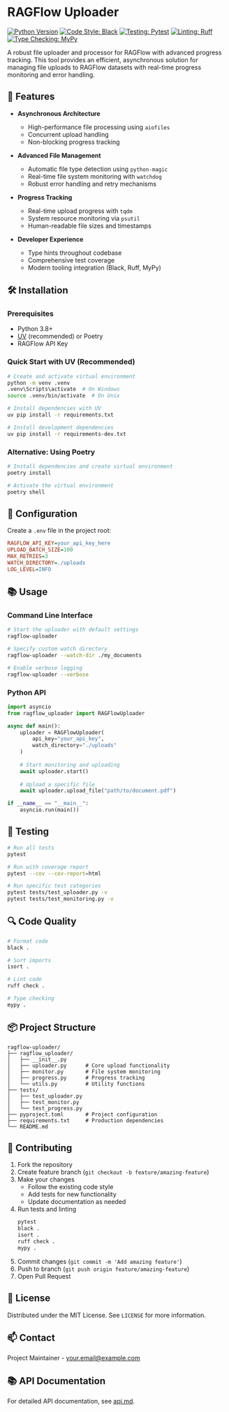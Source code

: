 # RAGFlow Uploader

[![Python Version](https://img.shields.io/badge/python-3.8%2B-blue)](https://www.python.org/)
[![Code Style: Black](https://img.shields.io/badge/code%20style-black-000000.svg)](https://github.com/psf/black)
[![Testing: Pytest](https://img.shields.io/badge/testing-pytest-yellow)](https://docs.pytest.org/)
[![Linting: Ruff](https://img.shields.io/badge/linting-ruff-red)](https://github.com/astral-sh/ruff)
[![Type Checking: MyPy](https://img.shields.io/badge/type%20checking-mypy-blue)](https://mypy.readthedocs.io/)

A robust file uploader and processor for RAGFlow with advanced progress tracking. This tool provides an efficient, asynchronous solution for managing file uploads to RAGFlow datasets with real-time progress monitoring and error handling.

## 🚀 Features

- **Asynchronous Architecture**
  - High-performance file processing using `aiofiles`
  - Concurrent upload handling
  - Non-blocking progress tracking

- **Advanced File Management**
  - Automatic file type detection using `python-magic`
  - Real-time file system monitoring with `watchdog`
  - Robust error handling and retry mechanisms

- **Progress Tracking**
  - Real-time upload progress with `tqdm`
  - System resource monitoring via `psutil`
  - Human-readable file sizes and timestamps

- **Developer Experience**
  - Type hints throughout codebase
  - Comprehensive test coverage
  - Modern tooling integration (Black, Ruff, MyPy)

## 🛠️ Installation

### Prerequisites
- Python 3.8+
- [UV](https://github.com/astral-sh/uv) (recommended) or Poetry
- RAGFlow API Key

### Quick Start with UV (Recommended)
```bash
# Create and activate virtual environment
python -m venv .venv
.venv\Scripts\activate  # On Windows
source .venv/bin/activate  # On Unix

# Install dependencies with UV
uv pip install -r requirements.txt

# Install development dependencies
uv pip install -r requirements-dev.txt
```

### Alternative: Using Poetry
```bash
# Install dependencies and create virtual environment
poetry install

# Activate the virtual environment
poetry shell
```

## 🔧 Configuration

Create a `.env` file in the project root:
```ini
RAGFLOW_API_KEY=your_api_key_here
UPLOAD_BATCH_SIZE=100
MAX_RETRIES=3
WATCH_DIRECTORY=./uploads
LOG_LEVEL=INFO
```

## 📚 Usage

### Command Line Interface
```bash
# Start the uploader with default settings
ragflow-uploader

# Specify custom watch directory
ragflow-uploader --watch-dir ./my_documents

# Enable verbose logging
ragflow-uploader --verbose
```

### Python API
```python
import asyncio
from ragflow_uploader import RAGFlowUploader

async def main():
    uploader = RAGFlowUploader(
        api_key="your_api_key",
        watch_directory="./uploads"
    )
    
    # Start monitoring and uploading
    await uploader.start()
    
    # Upload a specific file
    await uploader.upload_file("path/to/document.pdf")

if __name__ == "__main__":
    asyncio.run(main())
```

## 🧪 Testing

```bash
# Run all tests
pytest

# Run with coverage report
pytest --cov --cov-report=html

# Run specific test categories
pytest tests/test_uploader.py -v
pytest tests/test_monitoring.py -v
```

## 🔍 Code Quality

```bash
# Format code
black .

# Sort imports
isort .

# Lint code
ruff check .

# Type checking
mypy .
```

## 📦 Project Structure

```
ragflow-uploader/
├── ragflow_uploader/
│   ├── __init__.py
│   ├── uploader.py      # Core upload functionality
│   ├── monitor.py       # File system monitoring
│   ├── progress.py      # Progress tracking
│   └── utils.py         # Utility functions
├── tests/
│   ├── test_uploader.py
│   ├── test_monitor.py
│   └── test_progress.py
├── pyproject.toml       # Project configuration
├── requirements.txt     # Production dependencies
└── README.md
```

## 🤝 Contributing

1. Fork the repository
2. Create feature branch (`git checkout -b feature/amazing-feature`)
3. Make your changes
   - Follow the existing code style
   - Add tests for new functionality
   - Update documentation as needed
4. Run tests and linting
   ```bash
   pytest
   black .
   isort .
   ruff check .
   mypy .
   ```
5. Commit changes (`git commit -m 'Add amazing feature'`)
6. Push to branch (`git push origin feature/amazing-feature`)
7. Open Pull Request

## 📄 License

Distributed under the MIT License. See `LICENSE` for more information.

## 📫 Contact

Project Maintainer - [your.email@example.com](mailto:your.email@example.com)

## 📚 API Documentation

For detailed API documentation, see [api.md](api.md).

